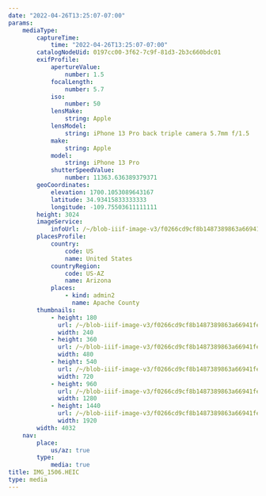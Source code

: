```yaml
---
date: "2022-04-26T13:25:07-07:00"
params:
    mediaType:
        captureTime:
            time: "2022-04-26T13:25:07-07:00"
        catalogNodeUid: 0197cc00-3f62-7c9f-81d3-2b3c660bdc01
        exifProfile:
            apertureValue:
                number: 1.5
            focalLength:
                number: 5.7
            iso:
                number: 50
            lensMake:
                string: Apple
            lensModel:
                string: iPhone 13 Pro back triple camera 5.7mm f/1.5
            make:
                string: Apple
            model:
                string: iPhone 13 Pro
            shutterSpeedValue:
                number: 11363.636389379371
        geoCoordinates:
            elevation: 1700.1053089643167
            latitude: 34.93415833333333
            longitude: -109.75503611111111
        height: 3024
        imageService:
            infoUrl: /~/blob-iiif-image-v3/f0266cd9cf8b1487389863a66941fe7842fa1265ab1bf51cf110c96ef16cdbbb/info.json
        placesProfile:
            country:
                code: US
                name: United States
            countryRegion:
                code: US-AZ
                name: Arizona
            places:
                - kind: admin2
                  name: Apache County
        thumbnails:
            - height: 180
              url: /~/blob-iiif-image-v3/f0266cd9cf8b1487389863a66941fe7842fa1265ab1bf51cf110c96ef16cdbbb/full/240%2C180/0/default.jpg
              width: 240
            - height: 360
              url: /~/blob-iiif-image-v3/f0266cd9cf8b1487389863a66941fe7842fa1265ab1bf51cf110c96ef16cdbbb/full/480%2C360/0/default.jpg
              width: 480
            - height: 540
              url: /~/blob-iiif-image-v3/f0266cd9cf8b1487389863a66941fe7842fa1265ab1bf51cf110c96ef16cdbbb/full/720%2C540/0/default.jpg
              width: 720
            - height: 960
              url: /~/blob-iiif-image-v3/f0266cd9cf8b1487389863a66941fe7842fa1265ab1bf51cf110c96ef16cdbbb/full/1280%2C960/0/default.jpg
              width: 1280
            - height: 1440
              url: /~/blob-iiif-image-v3/f0266cd9cf8b1487389863a66941fe7842fa1265ab1bf51cf110c96ef16cdbbb/full/1920%2C1440/0/default.jpg
              width: 1920
        width: 4032
    nav:
        place:
            us/az: true
        type:
            media: true
title: IMG_1506.HEIC
type: media
---
```

